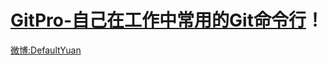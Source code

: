 # [GitPro-自己在工作中常用的Git命令行](https://github.com/DefaultYuan/Git-Pro/wiki/GitPro)！<br>
[微博:DefaultYuan](http://weibo.com/2792951481)
